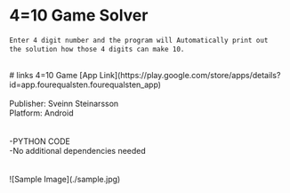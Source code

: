 # 4=10 Game Solver
```
Enter 4 digit number and the program will Automatically print out
the solution how those 4 digits can make 10.
```
<br>
# links
4=10 Game
[App Link](https://play.google.com/store/apps/details?id=app.fourequalsten.fourequalsten_app)
<br>
<br>
Publisher: Sveinn Steinarsson 
<br>
Platform: Android
<br>
<br>
<br>
-PYTHON CODE 
<br>
-No additional dependencies needed
<br>
<br>

<br>
![Sample Image](./sample.jpg)
